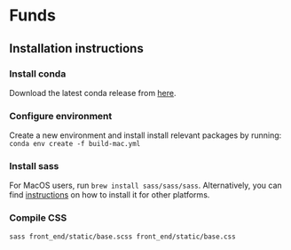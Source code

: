 # Funds

## Installation instructions
### Install conda
Download the latest conda release from [here](https://www.anaconda.com/distribution/).

### Configure environment
Create a new environment and install install relevant packages by running:
```conda env create -f build-mac.yml```

### Install sass
For MacOS users, run
```brew install sass/sass/sass```.
Alternatively, you can find [instructions](https://sass-lang.com/install) on how to install it for other platforms.


### Compile CSS
`sass front_end/static/base.scss front_end/static/base.css`